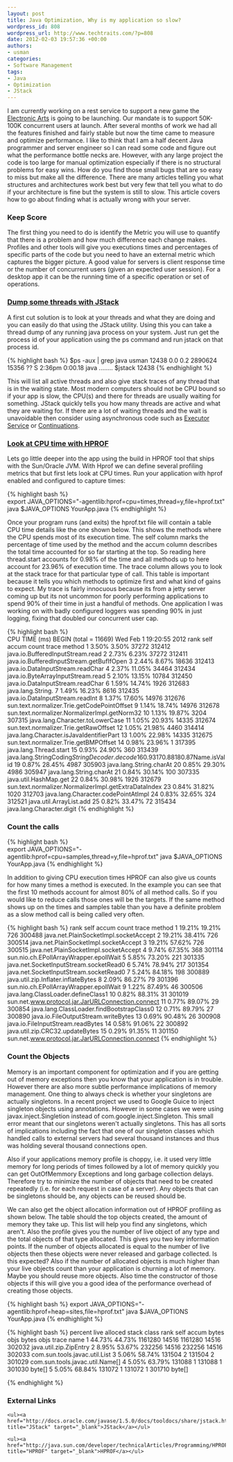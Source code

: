 ```yaml
--- 
layout: post
title: Java Optimization, Why is my application so slow?
wordpress_id: 808
wordpress_url: http://www.techtraits.com/?p=808
date: 2012-02-03 19:57:36 +00:00
authors: 
- usman
categories: 
- Software Management
tags:
- Java
- Optimization
- JStack
---
```

<p style="text-align: justify;">

I am currently working on a rest service to support a new game the <a href="http://www.ea.com/" title="Electronic Arts" target="_blank">Electronic Arts</a> is going to be launching. Our mandate is to support 50K-100K concurrent users at launch. After several months of work we had all the features finished and fairly stable but now the time came to measure and optimize performance. I like to think that I am a half decent Java programmer and server engineer so I can read some code and figure out what the performance bottle necks are. However, with any large project the code is too large for manual optimization especially if there is no structural problems for easy wins. How do you find those small bugs that are so easy to miss but make all the difference. There are many articles telling you what structures and architectures work best but very few that tell you what to do if your architecture is fine but the system is still to slow. This article covers how to go about finding what is actually wrong with your server.</p>

<!--more-->



<h3>Keep Score</h3>

<p style="text-align: justify;">

The first thing you need to do is identify the Metric you will use to quantify that there is a problem and how much difference each change makes. Profiles and other tools will give you executions times and percentages of specific parts of the code but you need to have an external metric which captures the bigger picture. A good value for servers is client response time or the number of concurrent users (given an expected user session). For a desktop app it can be the running time of a specific operation or set of operations. </p>



<h3><a href="http://docs.oracle.com/javase/1.5.0/docs/tooldocs/share/jstack.html" title="JStack" target="_blank">Dump some threads with JStack</a></h3>

<p style="text-align: justify;">

A first cut solution is to look at your threads and what they are doing and you can easily do that using the JStack utility. Using this you can take a thread dump of any running java process on your system. Just run get the process id of your application using the ps command and run jstack on that process id. </p>




{% highlight bash %}
$ps -aux | grep java
usman          12438   0.0  0.2  2890624  15356   ??  S     2:36pm   0:00.18 java ........
$jstack 12438
{% endhighlight %}
&nbsp;



<p style="text-align: justify;">

This will list all active threads and also give stack traces of any thread that is in the waiting state. Most modern computers should not be CPU bound so if your app is slow, the CPU(s) and there for threads are usually waiting for something. JStack quickly tells you how many threads are active and what they are waiting for. If there are a lot of waiting threads and the wait is unavoidable then consider using asynchronous code such as <a href="http://docs.oracle.com/javase/1.5.0/docs/api/java/util/concurrent/ExecutorService.html" title="Executor Service" target="_blank">Executor Service</a> or <a href="http://docs.codehaus.org/display/JETTY/Continuations" title="Continuations" target="_blank">Continuations</a>.</p>



<h3><a href="http://java.sun.com/developer/technicalArticles/Programming/HPROF.html" title="HPROF" target="_blank">Look at CPU time with HPROF</a></h3>

<p style="text-align: justify;">

Lets go little deeper into the app using the build in HPROF tool that ships with the Sun/Oracle JVM. With Hprof we can define several profiling metrics that but first lets look at CPU times. Run your application with hprof enabled and configured to capture times:</p>

{% highlight bash %}  
export JAVA_OPTIONS="-agentlib:hprof=cpu=times,thread=y,file=hprof.txt"
java $JAVA_OPTIONS YourApp.java
{% endhighlight %}
&nbsp;


<p style="text-align: justify;">

Once your program runs (and exits) the hprof.txt file will contain a table CPU time details like the one shown below. This shows the methods where the CPU spends most of its execution time. The self column marks the percentage of time used by the method and the accum column describes the total time accounted for so far starting at the top. So reading here thread.start accounts for 0.98% of the time and all methods up to here account for 23.96% of execution time. The trace column allows you to look at the stack trace for that particular type of call. This table is important because it tells you which methods to optimize first and what kind of gains to expect. My trace is fairly innocuous because its from a jetty server coming up but its not uncommon for poorly performing applications to spend 90% of their time in just a handful of methods. One application I was working on with badly configured loggers was spending 90% in just logging, fixing that doubled our concurrent user cap.</p>



{% highlight bash %}  
CPU TIME (ms) BEGIN (total = 11669) Wed Feb  1 19:20:55 2012
rank   self  accum   count trace method
   1  3.50%  3.50%   37272 312412 java.io.BufferedInputStream.read
   2  2.73%  6.23%   37272 312411 java.io.BufferedInputStream.getBufIfOpen
   3  2.44%  8.67%   18636 312413 java.io.DataInputStream.readChar
   4  2.37% 11.05%   34464 312434 java.io.ByteArrayInputStream.read
   5  2.10% 13.15%   10784 312450 java.io.DataInputStream.readChar
   6  1.59% 14.74%    1926 312683 java.lang.String.<init>
   7  1.49% 16.23%    8616 312435 java.io.DataInputStream.readInt
   8  1.37% 17.60%   14976 312676 sun.text.normalizer.Trie.getCodePointOffset
   9  1.14% 18.74%   14976 312678 sun.text.normalizer.NormalizerImpl.getNorm32
  10  1.13% 19.87%    3204 307315 java.lang.Character.toLowerCase
  11  1.05% 20.93%   14335 312674 sun.text.normalizer.Trie.getRawOffset
  12  1.05% 21.98%    4460 314414 java.lang.Character.isJavaIdentifierPart
  13  1.00% 22.98%   14335 312675 sun.text.normalizer.Trie.getBMPOffset
  14  0.98% 23.96%       1 317395 java.lang.Thread.start
  15  0.93% 24.90%     360 313439 java.lang.StringCoding$StringDecoder.decode
  16  0.93% 25.82%     208 300638 sun.misc.ASCIICaseInsensitiveComparator.lowerCaseHashCode
  17  0.88% 26.70%     500 312717 java.text.RBTableBuilder.addExpansion
  18  0.87% 27.58%    2410 300626 java.util.jar.Attributes$Name.isValid
  19  0.87% 28.45%    4987 305903 java.lang.String.charAt
  20  0.85% 29.30%    4986 305947 java.lang.String.charAt
  21  0.84% 30.14%     100 307335 java.util.HashMap.get
  22  0.84% 30.98%    1926 312679 sun.text.normalizer.NormalizerImpl.getExtraDataIndex
  23  0.84% 31.82%    1020 312703 java.lang.Character.codePointAtImpl
  24  0.83% 32.65%     324 312521 java.util.ArrayList.add
  25  0.82% 33.47%      72 315434 java.lang.Character.digit
{% endhighlight %}
&nbsp;


<h3>Count the calls</h3>

{% highlight bash %}  
export JAVA_OPTIONS="-agentlib:hprof=cpu=samples,thread=y,file=hprof.txt"
java $JAVA_OPTIONS YourApp.java
{% endhighlight %}
&nbsp;


<p style="text-align: justify;">

In addition to giving CPU execution times HPROF can also give us counts for how many times a method is executed. In the example you can see that the first 10 methods account for almost 80% of all method calls. So if you would like to reduce calls those ones will be the targets. If the same method shows up on the times and samples table than you have a definite problem as a slow method call is being called very often. </p>



{% highlight bash %}
rank   self  accum   count trace method
   1 19.21% 19.21%     726 300488 java.net.PlainSocketImpl.socketAccept
   2 19.21% 38.41%     726 300514 java.net.PlainSocketImpl.socketAccept
   3 19.21% 57.62%     726 300515 java.net.PlainSocketImpl.socketAccept
   4  9.74% 67.35%     368 301114 sun.nio.ch.EPollArrayWrapper.epollWait
   5  5.85% 73.20%     221 301335 java.net.SocketInputStream.socketRead0
   6  5.74% 78.94%     217 301354 java.net.SocketInputStream.socketRead0
   7  5.24% 84.18%     198 300889 java.util.zip.Inflater.inflateBytes
   8  2.09% 86.27%      79 301396 sun.nio.ch.EPollArrayWrapper.epollWait
   9  1.22% 87.49%      46 300506 java.lang.ClassLoader.defineClass1
  10  0.82% 88.31%      31 301019 sun.net.www.protocol.jar.JarURLConnection.connect
  11  0.77% 89.07%      29 300854 java.lang.ClassLoader.findBootstrapClass0
  12  0.71% 89.79%      27 300890 java.io.FileOutputStream.writeBytes
  13  0.69% 90.48%      26 300908 java.io.FileInputStream.readBytes
  14  0.58% 91.06%      22 300892 java.util.zip.CRC32.updateBytes
  15  0.29% 91.35%      11 301150 sun.net.www.protocol.jar.JarURLConnection.connect
{% endhighlight %}
&nbsp;




<h3>Count the Objects</h3>

<p style="text-align: justify;">

Memory is an important component for optimization and if you are getting out of memory exceptions then you know that your application is in trouble. However there are also more subtle performance implications of memory management. One thing to always check is whether your singletons are actually singletons. In a recent project we used to Google Guice to inject singleton objects using annotations. However in some cases we were using javax.inject.Singletion instead of com.google.inject.Singleton. This small error meant that our singletons weren't actually singletons. This has all sorts of implications including the fact that one of our singleton classes which handled calls to external servers had several thousand instances and thus was holding several thousand connections open. </p>



<p style="text-align: justify;">

Also if your applications memory profile is choppy, i.e. it used very little memory for long periods of times followed by a lot of memory quickly you can get OutOfMemmory Exceptions and long garbage collection delays. Therefore try to minimize the number of objects that need to be created repeatedly (i.e. for each request in case of a server). Any objects that can be singletons should be, any objects can be reused should be. </p>



<p style="text-align: justify;">

We can also get the object allocation information out of HPROF profiling as shown below. The table should the top objects created, the amount of memory they take up. This list will help you find any singletons, which aren't. Also the profile gives you the number of live object of any type and the total objects of that type allocated. This gives you two key information points. If the number of objects allocated is equal to the number of live objects then these objects were never released and garbage collected. Is this expected? Also if the number of allocated objects is much higher than your live objects count than your application is churning a lot of memory. Maybe you should reuse more objects. Also time the constructor of those objects if this will give you a good idea of the performance overhead of creating those objects.   </p>




{% highlight bash %}
export JAVA_OPTIONS="-agentlib:hprof=heap=sites,file=hprof.txt"
java $JAVA_OPTIONS YourApp.java
{% endhighlight %}
&nbsp;



{% highlight bash %}
          percent          live          alloced  stack class
 rank   self  accum     bytes objs     bytes  objs trace name
    1 44.73% 44.73%   1161280 14516  1161280 14516 302032 java.util.zip.ZipEntry
    2  8.95% 53.67%    232256 14516   232256 14516 302033 com.sun.tools.javac.util.List
    3  5.06% 58.74%    131504    2    131504     2 301029 com.sun.tools.javac.util.Name[]
    4  5.05% 63.79%    131088    1    131088     1 301030 byte[]
    5  5.05% 68.84%    131072    1    131072     1 301710 byte[]

{% endhighlight %}
&nbsp;





<h3>External Links</h3>

<p style="text-align: justify;">

	<ul><a href="http://docs.oracle.com/javase/1.5.0/docs/tooldocs/share/jstack.html" title="JStack" target="_blank">JStack</a></ul>

	<ul><a href="http://java.sun.com/developer/technicalArticles/Programming/HPROF.html" title="HPROF" target="_blank">HPROF</a></ul>



